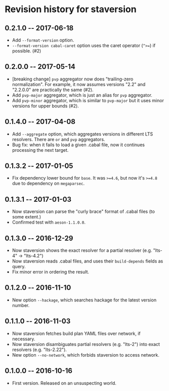 # Revision history for staversion

## 0.2.1.0  -- 2017-06-18

* Add `--format-version` option.
* `--format-version cabal-caret` option uses the caret operator (`^>=`) if possible. (#2)


## 0.2.0.0  -- 2017-05-14

* [breaking change] `pvp` aggregator now does "trailing-zero
  normalization". For example, it now assumes versions "2.2" and
  "2.2.0.0" are practically the same (#2).
* Add `pvp-major` aggregator, which is just an alias for `pvp`
  aggregator.
* Add `pvp-minor` aggregator, which is similar to `pvp-major` but it
  uses minor versions for upper bounds (#2).


## 0.1.4.0  -- 2017-04-08

* Add `--aggregate` option, which aggregates versions in different LTS resolvers.
  There are `or` and `pvp` aggregators.
* Bug fix: when it fails to load a given .cabal file, now it continues processing the next target.


## 0.1.3.2  -- 2017-01-05

* Fix dependency lower bound for `base`.
  It was `>=4.6`, but now it's `>=4.8` due to dependency on `megaparsec`.

## 0.1.3.1  -- 2017-01-03

* Now staversion can parse the "curly brace" format of .cabal files (to some extent.)
* Confirmed test with `aeson-1.1.0.0`.

## 0.1.3.0  -- 2016-12-29

* Now staversion shows the exact resolver for a partial resolver (e.g. "lts-4" -> "lts-4.2")
* Now staversion reads .cabal files, and uses their `build-depends` fields as query.
* Fix minor error in ordering the result.

## 0.1.2.0  -- 2016-11-10

* New option `--hackage`, which searches hackage for the latest version number.

## 0.1.1.0  -- 2016-11-03

* Now staversion fetches build plan YAML files over network, if necessary.
* Now staversion disambiguates partial resolvers (e.g. "lts-2") into exact resolvers (e.g. "lts-2.22").
* New option `--no-network`, which forbids staversion to access network.

## 0.1.0.0  -- 2016-10-16

* First version. Released on an unsuspecting world.
